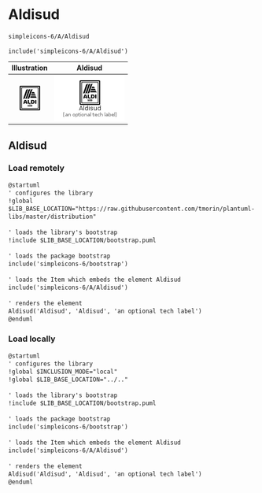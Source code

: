 # Aldisud


```text
simpleicons-6/A/Aldisud
```

```text
include('simpleicons-6/A/Aldisud')
```



| Illustration | Aldisud |
| :---: | :---: |
| ![illustration for Illustration](../../simpleicons-6/A/Aldisud.png) | ![illustration for Aldisud](../../simpleicons-6/A/Aldisud.Local.png) |




## Aldisud

### Load remotely
```plantuml
@startuml
' configures the library
!global $LIB_BASE_LOCATION="https://raw.githubusercontent.com/tmorin/plantuml-libs/master/distribution"

' loads the library's bootstrap
!include $LIB_BASE_LOCATION/bootstrap.puml

' loads the package bootstrap
include('simpleicons-6/bootstrap')

' loads the Item which embeds the element Aldisud
include('simpleicons-6/A/Aldisud')

' renders the element
Aldisud('Aldisud', 'Aldisud', 'an optional tech label')
@enduml
```

### Load locally
```plantuml
@startuml
' configures the library
!global $INCLUSION_MODE="local"
!global $LIB_BASE_LOCATION="../.."

' loads the library's bootstrap
!include $LIB_BASE_LOCATION/bootstrap.puml

' loads the package bootstrap
include('simpleicons-6/bootstrap')

' loads the Item which embeds the element Aldisud
include('simpleicons-6/A/Aldisud')

' renders the element
Aldisud('Aldisud', 'Aldisud', 'an optional tech label')
@enduml
```

